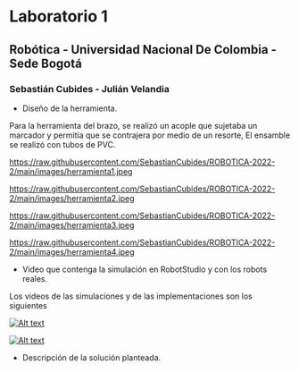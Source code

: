 # Laboratorio 1
## Robótica - Universidad Nacional De Colombia - Sede Bogotá
### Sebastián Cubides - Julián Velandia

- Diseño de la herramienta.

Para la herramienta del brazo, se realizó un acople que sujetaba un marcador y permitía que se contrajera por medio de un resorte, El ensamble se realizó con tubos de PVC.

https://raw.githubusercontent.com/SebastianCubides/ROBOTICA-2022-2/main/images/herramienta1.jpeg


https://raw.githubusercontent.com/SebastianCubides/ROBOTICA-2022-2/main/images/herramienta2.jpeg


https://raw.githubusercontent.com/SebastianCubides/ROBOTICA-2022-2/main/images/herramienta3.jpeg


https://raw.githubusercontent.com/SebastianCubides/ROBOTICA-2022-2/main/images/herramienta4.jpeg


- Video que contenga la simulación en RobotStudio y con los robots reales.

Los videos de las simulaciones y de las implementaciones son los siguientes

[![Alt text](https://img.youtube.com/vi/j5a-MLhFNlY/0.jpg)](https://www.youtube.com/watch?v=j5a-MLhFNlY)

[![Alt text](https://img.youtube.com/vi/j5a-MLhFNlY/0.jpg)](https://www.youtube.com/watch?v=j5a-MLhFNlY)

- Descripción de la solución planteada.